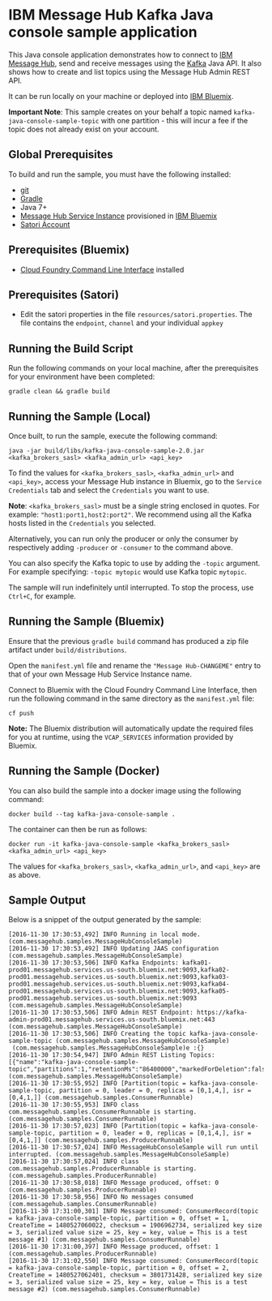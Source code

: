 # IBM Message Hub Kafka Java console sample application
This Java console application demonstrates how to connect to [IBM Message Hub](https://console.ng.bluemix.net/docs/services/MessageHub/index.html), send and receive messages using the [Kafka](https://kafka.apache.org) Java API. It also shows how to create and list topics using the Message Hub Admin REST API.

It can be run locally on your machine or deployed into [IBM Bluemix](https://console.ng.bluemix.net/).

__Important Note__: This sample creates on your behalf a topic named `kafka-java-console-sample-topic` with one partition - this will incur a fee if the topic does not already exist on your account.

## Global Prerequisites
To build and run the sample, you must have the following installed:
* [git](https://git-scm.com/)
* [Gradle](https://gradle.org/)
* Java 7+
* [Message Hub Service Instance](https://console.ng.bluemix.net/catalog/services/message-hub/) provisioned in [IBM Bluemix](https://console.ng.bluemix.net/)   
* [Satori Account](https://www.satori.com/overview?campaign_tier1_value=796993629&campaign_tier2_value=39564681977&campaign_tier3_value=189629472439&cp_value1=kwd-29418120&cp_name2=e&device=c&cp_name1=search&partner=google_search&utm_source=google&utm_medium=cpc&gclid=CjwKEAjw-LLKBRCdhqmwtYmX93kSJAAORDM69HDEjnu4U5K1Fm6M65yxqOPTXNvZxlVzURGuz1tNsRoC7Vfw_wcB)

## Prerequisites (Bluemix)
* [Cloud Foundry Command Line Interface](https://github.com/cloudfoundry/cli/releases) installed

## Prerequisites (Satori)
* Edit the satori properties in the file `resources/satori.properties`. The file contains the `endpoint`, `channel` and your individual `appkey` 

## Running the Build Script
Run the following commands on your local machine, after the prerequisites for your environment have been completed:
```shell
gradle clean && gradle build
 ```

## Running the Sample (Local)
Once built, to run the sample, execute the following command:
```shell
java -jar build/libs/kafka-java-console-sample-2.0.jar <kafka_brokers_sasl> <kafka_admin_url> <api_key>
```

To find the values for `<kafka_brokers_sasl>`, `<kafka_admin_url>` and `<api_key>`, access your Message Hub instance in Bluemix, go to the `Service Credentials` tab and select the `Credentials` you want to use.

__Note__: `<kafka_brokers_sasl>` must be a single string enclosed in quotes. For example: `"host1:port1,host2:port2"`. We recommend using all the Kafka hosts listed in the `Credentials` you selected.

Alternatively, you can run only the producer or only the consumer by respectively adding `-producer` or `-consumer`  to the command above.

You can also specify the Kafka topic to use by adding the `-topic` argument. For
example specifying: `-topic mytopic` would use Kafka topic `mytopic`.

The sample will run indefinitely until interrupted. To stop the process, use `Ctrl+C`, for example.

## Running the Sample (Bluemix)
Ensure that the previous `gradle build` command has produced a zip file artifact under `build/distributions`.

Open the `manifest.yml` file and rename the `"Message Hub-CHANGEME"` entry to that of your own
Message Hub Service Instance name.

Connect to Bluemix with the Cloud Foundry Command Line Interface, then run the following command in
the same directory as the `manifest.yml` file:
```shell
cf push
```

__Note:__ The Bluemix distribution will automatically update the required files for you at runtime,
using the `VCAP_SERVICES` information provided by Bluemix.

## Running the Sample (Docker)
You can also build the sample into a docker image using the following command:
```shell
docker build --tag kafka-java-console-sample .
```

The container can then be run as follows:
```shell
docker run -it kafka-java-console-sample <kafka_brokers_sasl> <kafka_admin_url> <api_key>
```

The values for `<kafka_brokers_sasl>`, `<kafka_admin_url>`, and `<api_key>` are
as above.

## Sample Output
Below is a snippet of the output generated by the sample:

```
[2016-11-30 17:30:53,492] INFO Running in local mode. (com.messagehub.samples.MessageHubConsoleSample)
[2016-11-30 17:30:53,492] INFO Updating JAAS configuration (com.messagehub.samples.MessageHubConsoleSample)
[2016-11-30 17:30:53,506] INFO Kafka Endpoints: kafka01-prod01.messagehub.services.us-south.bluemix.net:9093,kafka02-prod01.messagehub.services.us-south.bluemix.net:9093,kafka03-prod01.messagehub.services.us-south.bluemix.net:9093,kafka04-prod01.messagehub.services.us-south.bluemix.net:9093,kafka05-prod01.messagehub.services.us-south.bluemix.net:9093 (com.messagehub.samples.MessageHubConsoleSample)
[2016-11-30 17:30:53,506] INFO Admin REST Endpoint: https://kafka-admin-prod01.messagehub.services.us-south.bluemix.net:443 (com.messagehub.samples.MessageHubConsoleSample)
[2016-11-30 17:30:53,506] INFO Creating the topic kafka-java-console-sample-topic (com.messagehub.samples.MessageHubConsoleSample)
 (com.messagehub.samples.MessageHubConsoleSample)e :{}
[2016-11-30 17:30:54,947] INFO Admin REST Listing Topics: [{"name":"kafka-java-console-sample-topic","partitions":1,"retentionMs":"86400000","markedForDeletion":false}] (com.messagehub.samples.MessageHubConsoleSample)
[2016-11-30 17:30:55,952] INFO [Partition(topic = kafka-java-console-sample-topic, partition = 0, leader = 0, replicas = [0,1,4,], isr = [0,4,1,]] (com.messagehub.samples.ConsumerRunnable)
[2016-11-30 17:30:55,953] INFO class com.messagehub.samples.ConsumerRunnable is starting. (com.messagehub.samples.ConsumerRunnable)
[2016-11-30 17:30:57,023] INFO [Partition(topic = kafka-java-console-sample-topic, partition = 0, leader = 0, replicas = [0,1,4,], isr = [0,4,1,]] (com.messagehub.samples.ProducerRunnable)
[2016-11-30 17:30:57,024] INFO MessageHubConsoleSample will run until interrupted. (com.messagehub.samples.MessageHubConsoleSample)
[2016-11-30 17:30:57,024] INFO class com.messagehub.samples.ProducerRunnable is starting. (com.messagehub.samples.ProducerRunnable)
[2016-11-30 17:30:58,018] INFO Message produced, offset: 0 (com.messagehub.samples.ProducerRunnable)
[2016-11-30 17:30:58,956] INFO No messages consumed (com.messagehub.samples.ConsumerRunnable)
[2016-11-30 17:31:00,301] INFO Message consumed: ConsumerRecord(topic = kafka-java-console-sample-topic, partition = 0, offset = 1, CreateTime = 1480527060022, checksum = 1906962734, serialized key size = 3, serialized value size = 25, key = key, value = This is a test message #1) (com.messagehub.samples.ConsumerRunnable)
[2016-11-30 17:31:00,397] INFO Message produced, offset: 1 (com.messagehub.samples.ProducerRunnable)
[2016-11-30 17:31:02,550] INFO Message consumed: ConsumerRecord(topic = kafka-java-console-sample-topic, partition = 0, offset = 2, CreateTime = 1480527062401, checksum = 3801731428, serialized key size = 3, serialized value size = 25, key = key, value = This is a test message #2) (com.messagehub.samples.ConsumerRunnable)
```
